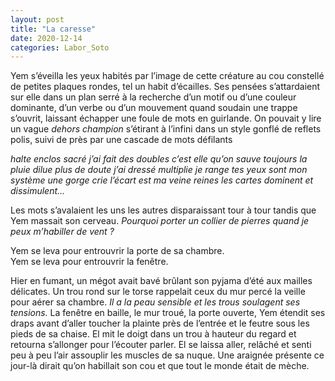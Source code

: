 ```yaml
---
layout: post
title: "La caresse"
date: 2020-12-14
categories: Labor_Soto
---
```


Yem s’éveilla les yeux habités par l’image de cette créature au cou constellé de petites plaques rondes, tel un habit d’écailles. Ses pensées s’attardaient sur elle dans un plan serré à la recherche d’un motif ou d’une couleur dominante, d’un verbe ou d’un mouvement quand soudain une trappe s’ouvrit, laissant échapper une foule de mots en guirlande. On pouvait y lire un vague *dehors champion* s’étirant à l’infini dans un style gonflé de reflets polis, suivi de près par une cascade de mots défilants

*halte enclos sacré j’ai fait des doubles c’est elle qu’on sauve toujours la pluie dilue plus de doute j’ai dressé multiplie je range tes yeux sont mon système une gorge crie l’écart est ma veine reines les cartes dominent et dissimulent...*

Les mots s’avalaient les uns les autres disparaissant tour à tour tandis que Yem massait son cerveau. *Pourquoi porter un collier de pierres quand je peux m’habiller de vent ?*

Yem se leva pour entrouvrir la porte de sa chambre.  
Yem se leva pour entrouvrir la fenêtre.

Hier en fumant, un mégot avait bavé brûlant son pyjama d’été aux mailles délicates. Un trou rond sur le torse rappelait ceux du mur percé la veille pour aérer sa chambre. *Il a la peau sensible et les trous soulagent ses tensions.* La fenêtre en baille, le mur troué, la porte ouverte, Yem étendit ses draps avant d’aller toucher la plainte près de l’entrée et le feutre sous les pieds de sa chaise. El mit le doigt dans un trou à hauteur du regard et retourna s’allonger pour l’écouter parler. El se laissa aller, relâché et senti peu à peu l’air assouplir les muscles de sa nuque. Une araignée présente ce jour-là dirait qu’on habillait son cou et que tout le monde était de mèche.
